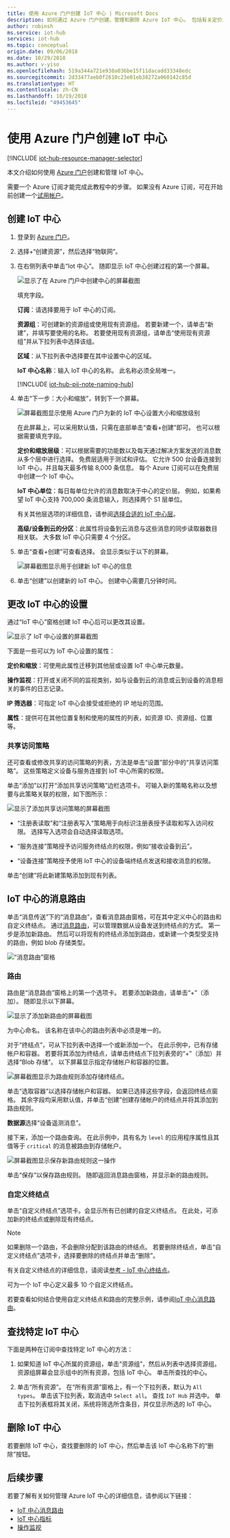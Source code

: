 ```yaml
---
title: 使用 Azure 门户创建 IoT 中心 | Microsoft Docs
description: 如何通过 Azure 门户创建、管理和删除 Azure IoT 中心。 包括有关定价层、缩放、安全性和消息传递配置的信息。
author: robinsh
ms.service: iot-hub
services: iot-hub
ms.topic: conceptual
origin.date: 09/06/2018
ms.date: 10/29/2018
ms.author: v-yiso
ms.openlocfilehash: 519a344a721e938a036be15f11dacadd33348edc
ms.sourcegitcommit: 2d33477aeb0f2610c23e01eb38272a060142c85d
ms.translationtype: HT
ms.contentlocale: zh-CN
ms.lasthandoff: 10/19/2018
ms.locfileid: "49453645"
---
```

# <a name="create-an-iot-hub-using-the-azure-portal"></a>使用 Azure 门户创建 IoT 中心

[!INCLUDE [iot-hub-resource-manager-selector](../../includes/iot-hub-resource-manager-selector.md)]

本文介绍如何使用 [Azure 门户](https://portal.azure.cn)创建和管理 IoT 中心。

需要一个 Azure 订阅才能完成此教程中的步骤。 如果没有 Azure 订阅，可在开始前创建一个[试用帐户](https://www.azure.cn/pricing/1rmb-trial)。

## <a name="create-an-iot-hub"></a>创建 IoT 中心

1. 登录到 [Azure 门户](https://portal.azure.cn)。 

2. 选择+“创建资源”，然后选择“物联网”。

3. 在右侧列表中单击“Iot 中心”。 随即显示 IoT 中心创建过程的第一个屏幕。

   ![显示了在 Azure 门户中创建中心的屏幕截图](./media/iot-hub-create-through-portal/iot-hub-create-screen-basics.png)

   填充字段。

   **订阅**：请选择要用于 IoT 中心的订阅。

   **资源组**：可创建新的资源组或使用现有资源组。 若要新建一个，请单击“新建”，并填写要使用的名称。 若要使用现有资源组，请单击“使用现有资源组”并从下拉列表中选择该组。

   **区域**：从下拉列表中选择要在其中设置中心的区域。

   **IoT 中心名称**：输入 IoT 中心的名称。 此名称必须全局唯一。 

   [!INCLUDE [iot-hub-pii-note-naming-hub](../../includes/iot-hub-pii-note-naming-hub.md)]

4. 单击“下一步：大小和缩放”，转到下一个屏幕。

   ![屏幕截图显示使用 Azure 门户为新的 IoT 中心设置大小和缩放级别](./media/iot-hub-create-through-portal/iot-hub-create-screen-size-scale.png)

   在此屏幕上，可以采用默认值，只需在底部单击“查看+创建”即可。 也可以根据需要填充字段。

   **定价和缩放层级**：可以根据需要的功能数以及每天通过解决方案发送的消息数从多个层中进行选择。 免费层适用于测试和评估。 它允许 500 台设备连接到 IoT 中心，并且每天最多传输 8,000 条信息。 每个 Azure 订阅可以在免费层中创建一个 IoT 中心。 

   **IoT 中心单位**：每日每单位允许的消息数取决于中心的定价层。 例如，如果希望 IoT 中心支持 700,000 条消息输入，则选择两个 S1 层单位。

   有关其他层选项的详细信息，请参阅[选择合适的 IoT 中心层](iot-hub-scaling.md)。

   **高级/设备到云的分区**：此属性将设备到云消息与这些消息的同步读取器数目相关联。 大多数 IoT 中心只需要 4 个分区。 

5. 单击“查看+创建”可查看选择。 会显示类似于以下的屏幕。

   ![屏幕截图显示用于创建新 IoT 中心的信息](./media/iot-hub-create-through-portal/iot-hub-create-review.png)

5. 单击“创建”以创建新的 IoT 中心。 创建中心需要几分钟时间。

## <a name="change-the-settings-of-the-iot-hub"></a>更改 IoT 中心的设置

通过“IoT 中心”窗格创建 IoT 中心后可以更改其设置。

![显示了 IoT 中心设置的屏幕截图](./media/iot-hub-create-through-portal/iot-hub-settings-panel.png)

下面是一些可以为 IoT 中心设置的属性：

**定价和缩放**：可使用此属性迁移到其他层或设置 IoT 中心单元数量。 

**操作监视**：打开或关闭不同的监视类别，如与设备到云的消息或云到设备的消息相关的事件的日志记录。

**IP 筛选器**：可指定 IoT 中心会接受或拒绝的 IP 地址的范围。

**属性**：提供可在其他位置复制和使用的属性的列表，如资源 ID、资源组、位置等。

### <a name="shared-access-policies"></a>共享访问策略

还可查看或修改共享的访问策略的列表，方法是单击“设置”部分中的“共享访问策略”。 这些策略定义设备与服务连接到 IoT 中心所需的权限。 

单击“添加”以打开“添加共享访问策略”边栏选项卡。  可输入新的策略名称以及想要与此策略关联的权限，如下图所示：

![显示了添加共享访问策略的屏幕截图](./media/iot-hub-create-through-portal/iot-hub-add-shared-access-policy.png)

* “注册表读取”和“注册表写入”策略用于向标识注册表授予读取和写入访问权限。 选择写入选项会自动选择读取选项。

* “服务连接”策略授予访问服务终结点的权限，例如“接收设备到云”。 

* “设备连接”策略授予使用 IoT 中心的设备端终结点发送和接收消息的权限。

单击“创建”将此新建策略添加到现有列表。

## <a name="message-routing-for-an-iot-hub"></a>IoT 中心的消息路由

单击“消息传送”下的“消息路由”，查看消息路由窗格，可在其中定义中心的路由和自定义终结点。 通过[消息路由](iot-hub-devguide-messages-d2c.md)，可以管理数据从设备发送到终结点的方式。 第一步是添加新路由。 然后可以将现有的终结点添加到路由，或新建一个类型受支持的路由，例如 blob 存储类型。 

![“消息路由”窗格](./media/iot-hub-create-through-portal/iot-hub-message-routing.png)

### <a name="routes"></a>路由

路由是“消息路由”窗格上的第一个选项卡。 若要添加新路由，请单击“+”（添加）。 随即显示以下屏幕。 

![显示了添加新路由的屏幕截图](./media/iot-hub-create-through-portal/iot-hub-add-route-storage-endpoint.png)

为中心命名。 该名称在该中心的路由列表中必须是唯一的。 

对于“终结点”，可从下拉列表中选择一个或新添加一个。 在此示例中，已有存储帐户和容器。 若要将其添加为终结点，请单击终结点下拉列表旁的“+”（添加）并选择“Blob 存储”。 以下屏幕显示指定存储帐户和容器的位置。

![屏幕截图显示为路由规则添加存储终结点。](./media/iot-hub-create-through-portal/iot-hub-routing-add-storage-endpoint.png)

单击“选取容器”以选择存储帐户和容器。 如果已选择这些字段，会返回终结点窗格。 其余字段均采用默认值，并单击“创建”创建存储帐户的终结点并将其添加到路由规则。

**数据源**选择“设备遥测消息”。 

接下来，添加一个路由查询。 在此示例中，具有名为 `level` 的应用程序属性且其值等于 `critical` 的消息被路由到存储帐户。

![屏幕截图显示保存新路由规则这一操作](./media/iot-hub-create-through-portal/iot-hub-add-route.png)

单击“保存”以保存路由规则。 随即返回消息路由窗格，并显示新的路由规则。

### <a name="custom-endpoints"></a>自定义终结点

单击“自定义终结点”选项卡。会显示所有已创建的自定义终结点。 在此处，可添加新的终结点或删除现有终结点。 

> [!NOTE]
> 如果删除一个路由，不会删除分配到该路由的终结点。 若要删除终结点，单击“自定义终结点”选项卡，选择要删除的终结点并单击“删除”。
>

有关自定义终结点的详细信息，请阅读[参考 - IoT 中心终结点](iot-hub-devguide-endpoints.md)。

可为一个 IoT 中心定义最多 10 个自定义终结点。 

若要查看如何结合使用自定义终结点和路由的完整示例，请参阅[IoT 中心消息路由](tutorial-routing.md)。

## <a name="find-a-specific-iot-hub"></a>查找特定 IoT 中心

下面是两种在订阅中查找特定 IoT 中心的方法：

1. 如果知道 IoT 中心所属的资源组，单击“资源组”，然后从列表中选择资源组。 资源组屏幕会显示组中的所有资源，包括 IoT 中心。 单击所查找的中心。

2. 单击“所有资源”。 在“所有资源”窗格上，有一个下拉列表，默认为 `All types`。 单击该下拉列表，取消选中 `Select all`。 查找 `IoT Hub` 并选中。 单击下拉列表框将其关闭，系统将筛选所含条目，并仅显示所选的 IoT 中心。

## <a name="delete-the-iot-hub"></a>删除 IoT 中心

若要删除 IoT 中心，查找要删除的 IoT 中心，然后单击该 IoT 中心名称下的“删除”按钮。

## <a name="next-steps"></a>后续步骤

若要了解有关如何管理 Azure IoT 中心的详细信息，请参阅以下链接：

* [IoT 中心消息路由](tutorial-routing.md)
* [IoT 中心指标](iot-hub-metrics.md)
* [操作监视](iot-hub-operations-monitoring.md)
